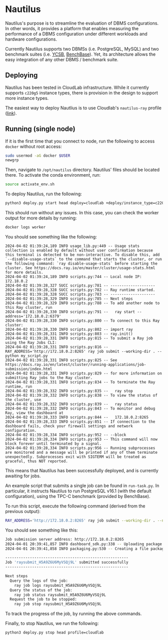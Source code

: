 # Nautilus

Nautilus's purpose is to streamline the evaluation of DBMS configurations. In other words, it provides a platform that enables measuring the performance of a DBMS configuration under different workloads and hardware configurations.

Currently Nautilus supports two DBMSs (i.e. PostgreSQL, MySQL) and two benchmark suites (i.e. [YCSB](https://github.com/brianfrankcooper/YCSB), [BenchBase](https://github.com/cmu-db/benchbase)). Yet, its architecture allows the easy integration of any other DBMS / benchmark suite.

## Deploying

Nautilus has been tested in CloudLab infrastructure. While it currently supports `c220g5` instance types, there is provision in the design to support more instance types.

The easiest way to deploy Nautlius is to use Cloudlab's `nautilus-ray` profile ([link](https://www.cloudlab.us/p/bb9f3a4050fbbdd36e0635e40c1fbe53820f0d42)).

## Running (single node)

If it is the first time that you connect to node, run the following to access `docker` without root access:

```bash
sudo usermod -aG docker $USER
newgrp
```

Then, navigate to `/opt/nautilus` directory. Nautilus' files should be located there. To activate the conda environment, run:

```bash
source activate_env.sh
```

To deploy Nautilus, run the following:

```bash
python3 deploy.py start head deploy=cloudlab +deploy/instance_type=c220g5
```

This should run without any issues. In this case, you can check the worker output for more details by running:

```bash
docker logs worker
```

You should see something like the following:

```
2024-04-02 01:39:24,189	INFO usage_lib.py:449 -- Usage stats collection is enabled by default without user confirmation because this terminal is detected to be non-interactive. To disable this, add `--disable-usage-stats` to the command that starts the cluster, or run the following command: `ray disable-usage-stats` before starting the cluster. See https://docs.ray.io/en/master/cluster/usage-stats.html for more details.
2024-04-02 01:39:24,189	INFO scripts.py:744 -- Local node IP: 172.18.0.2
2024-04-02 01:39:28,327	SUCC scripts.py:781 -- --------------------
2024-04-02 01:39:28,328	SUCC scripts.py:782 -- Ray runtime started.
2024-04-02 01:39:28,328	SUCC scripts.py:783 -- --------------------
2024-04-02 01:39:28,329	INFO scripts.py:785 -- Next steps
2024-04-02 01:39:28,329	INFO scripts.py:788 -- To add another node to this Ray cluster, run
2024-04-02 01:39:28,330	INFO scripts.py:791 --   ray start --address='172.18.0.2:6379'
2024-04-02 01:39:28,330	INFO scripts.py:800 -- To connect to this Ray cluster:
2024-04-02 01:39:28,330	INFO scripts.py:802 -- import ray
2024-04-02 01:39:28,331	INFO scripts.py:803 -- ray.init()
2024-04-02 01:39:28,331	INFO scripts.py:815 -- To submit a Ray job using the Ray Jobs CLI:
2024-04-02 01:39:28,331	INFO scripts.py:816 --   RAY_ADDRESS='http://172.18.0.2:8265' ray job submit --working-dir . -- python my_script.py
2024-04-02 01:39:28,331	INFO scripts.py:825 -- See https://docs.ray.io/en/latest/cluster/running-applications/job-submission/index.html
2024-04-02 01:39:28,331	INFO scripts.py:829 -- for more information on submitting Ray jobs to the Ray cluster.
2024-04-02 01:39:28,331	INFO scripts.py:834 -- To terminate the Ray runtime, run
2024-04-02 01:39:28,332	INFO scripts.py:835 --   ray stop
2024-04-02 01:39:28,332	INFO scripts.py:838 -- To view the status of the cluster, use
2024-04-02 01:39:28,332	INFO scripts.py:839 --   ray status
2024-04-02 01:39:28,332	INFO scripts.py:843 -- To monitor and debug Ray, view the dashboard at
2024-04-02 01:39:28,333	INFO scripts.py:844 --   172.18.0.2:8265
2024-04-02 01:39:28,333	INFO scripts.py:851 -- If connection to the dashboard fails, check your firewall settings and network configuration.
2024-04-02 01:39:28,334	INFO scripts.py:952 -- --block
2024-04-02 01:39:28,334	INFO scripts.py:953 -- This command will now block forever until terminated by a signal.
2024-04-02 01:39:28,334	INFO scripts.py:956 -- Running subprocesses are monitored and a message will be printed if any of them terminate unexpectedly. Subprocesses exit with SIGTERM will be treated as graceful, thus NOT reported.
```

This means that Nautilus has been successfully deployed, and is currently awaiting for jobs.

An example script that submits a single job can be found in `run-task.py`. In particular, it instructs Nautilus to run PostgreSQL v16.1 (with the default configuration), using the TPC-C benchmark (provided by BenchBase).

To run this script, execute the following command (derived from the previous output):

```bash
RAY_ADDRESS='http://172.18.0.2:8265' ray job submit --working-dir . --no-wait -- python3 run-task.py
```

You should see something like this:

```bash
Job submission server address: http://172.18.0.2:8265
2024-04-01 20:39:41,857	INFO dashboard_sdk.py:338 -- Uploading package gcs://_ray_pkg_5e51b9a824521de2.zip.
2024-04-01 20:39:41,858	INFO packaging.py:530 -- Creating a file package for local directory '.'.

-------------------------------------------------------
Job 'raysubmit_H5A9Z6U6MyVSQj9L' submitted successfully
-------------------------------------------------------

Next steps
  Query the logs of the job:
    ray job logs raysubmit_H5A9Z6U6MyVSQj9L
  Query the status of the job:
    ray job status raysubmit_H5A9Z6U6MyVSQj9L
  Request the job to be stopped:
    ray job stop raysubmit_H5A9Z6U6MyVSQj9L
```

To track the progress of the job, by running the above commands.


Finally, to stop Nautilus, we run the following:

```bash
python3 deploy.py stop head profile=cloudlab
```
